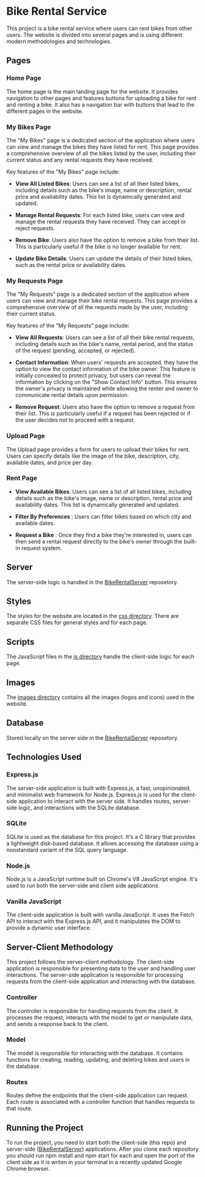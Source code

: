 # Bike Rental Service

This project is a bike rental service where users can rent bikes from other users. The website is divided into several pages and is using different modern methodologies and technologies.

## Pages

### Home Page

The home page is the main landing page for the website. It provides navigation to other pages and features buttons for uploading a bike for rent and renting a bike. It also has a navigation bar with buttons that lead to the different pages in the website.

### My Bikes Page

The "My Bikes" page is a dedicated section of the application where users can view and manage the bikes they have listed for rent. This page provides a comprehensive overview of all the bikes listed by the user, including their current status and any rental requests they have received.

Key features of the "My Bikes" page include:

- **View All Listed Bikes**: Users can see a list of all their listed bikes, including details such as the bike's image, name or description, rental price and availability dates. This list is dynamically generated and updated.

- **Manage Rental Requests**: For each listed bike, users can view and manage the rental requests they have received. They can accept or reject requests.

- **Remove Bike**: Users also have the option to remove a bike from their list. This is particularly useful if the bike is no longer available for rent.

- **Update Bike Details**: Users can update the details of their listed bikes, such as the rental price or availability dates.

### My Requests Page

The "My Requests" page is a dedicated section of the application where users can view and manage their bike rental requests. This page provides a comprehensive overview of all the requests made by the user, including their current status.

Key features of the "My Requests" page include:

- **View All Requests**: Users can see a list of all their bike rental requests, including details such as the bike's name, rental period, and the status of the request (pending, accepted, or rejected).

- **Contact Information**: When users' requests are accepted, they have the option to view the contact information of the bike owner. This feature is initially concealed to protect privacy, but users can reveal the information by clicking on the "Show Contact Info" button. This ensures the owner's privacy is maintained while allowing the renter and owner to communicate rental details upon permission.

- **Remove Request**: Users also have the option to remove a request from their list. This is particularly useful if a request has been rejected or if the user decides not to proceed with a request.

### Upload Page

The Upload page provides a form for users to upload their bikes for rent. Users can specify details like the image of the bike, description, city, available dates, and price per day.

### Rent Page

- **View Available Bikes**: Users can see a list of all listed bikes, including details such as the bike's image, name or description, rental price and availability dates. This list is dynamically generated and updated.

- **Filter By Preferences** : Users can filter bikes based on which city and available dates.

- **Request a Bike** : Once they find a bike they're interested in, users can then send a rental request directly to the bike's owner through the built-in request system.

## Server

The server-side logic is handled in the [BikeRentalServer](https://github.com/simonAouiz/BikeRentalServer) reposetory.

## Styles

The styles for the website are located in the [css directory](src/css). There are separate CSS files for general styles and for each page.

## Scripts

The JavaScript files in the [js directory](src/js) handle the client-side logic for each page.

## Images

The [images directory](src/images) contains all the images (logos and icons) used in the website.

## Database

Stored locally on the server side in the [BikeRentalServer](https://github.com/simonAouiz/BikeRentalServer) reposetory.

## Technologies Used

### Express.js

The server-side application is built with Express.js, a fast, unopinionated, and minimalist web framework for Node.js. Express.js is used for the client-side application to interact with the server side. It handles routes, server-side logic, and interactions with the SQLite database.

### SQLite

SQLite is used as the database for this project. It's a C library that provides a lightweight disk-based database. It allows accessing the database using a nonstandard variant of the SQL query language.

### Node.js

Node.js is a JavaScript runtime built on Chrome's V8 JavaScript engine. It's used to run both the server-side and client side applications.

### Vanilla JavaScript

The client-side application is built with vanilla JavaScript. It uses the Fetch API to interact with the Express.js API, and it manipulates the DOM to provide a dynamic user interface.

## Server-Client Methodology

This project follows the server-client methodology. The client-side application is responsible for presenting data to the user and handling user interactions. The server-side application is responsible for processing requests from the client-side application and interacting with the database.

### Controller

The controller is responsible for handling requests from the client. It processes the request, interacts with the model to get or manipulate data, and sends a response back to the client.

### Model

The model is responsible for interacting with the database. It contains functions for creating, reading, updating, and deleting bikes and users in the database.

### Routes

Routes define the endpoints that the client-side application can request. Each route is associated with a controller function that handles requests to that route.

## Running the Project

To run the project, you need to start both the client-side (this repo) and server-side ([BikeRentalServer](https://github.com/simonAouiz/BikeRentalServer)) applications. After you clone each repository you should run npm install and npm start for each and open the port of the client side as it is writen in your terminal in a recently updated Google Chrome browser.
